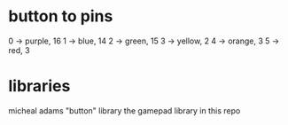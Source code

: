 # button to pins

0 -> purple, 16
1 -> blue, 14
2 -> green, 15
3 -> yellow, 2
4 -> orange, 3
5 -> red, 3


# libraries
 micheal adams "button" library
 the gamepad library in this repo
